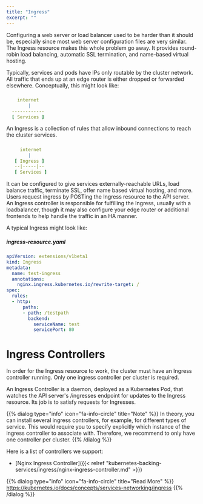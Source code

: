 ```yaml
---
title: "Ingress"
excerpt: ""
---
```

Configuring a web server or load balancer used to be harder than it should be, especially since most web server configuration files are very similar. The Ingress resource makes this whole problem go away. It provides round-robin load balancing, automatic SSL termination, and name-based virtual hosting.

Typically, services and pods have IPs only routable by the cluster network. All traffic that ends up at an edge router is either dropped or forwarded elsewhere. Conceptually, this might look like:


#####
```yaml
    internet
        |
  ------------
  [ Services ]
```

An Ingress is a collection of rules that allow inbound connections to reach the cluster services.


#####
```yaml
     internet
        |
   [ Ingress ]
   --|-----|--
   [ Services ]
```

It can be configured to give services externally-reachable URLs, load balance traffic, terminate SSL, offer name based virtual hosting, and more. Users request ingress by POSTing the Ingress resource to the API server. An Ingress controller is responsible for fulfilling the Ingress, usually with a loadbalancer, though it may also configure your edge router or additional frontends to help handle the traffic in an HA manner.

A typical Ingress might look like:

##### ingress-resource.yaml
```yaml
apiVersion: extensions/v1beta1
kind: Ingress
metadata:
  name: test-ingress
  annotations:
    nginx.ingress.kubernetes.io/rewrite-target: /
spec:
  rules:
  - http:
      paths:
      - path: /testpath
        backend:
          serviceName: test
          servicePort: 80
```


# Ingress Controllers

In order for the Ingress resource to work, the cluster must have an Ingress controller running. Only one ingress controller per cluster is required.

An Ingress Controller is a daemon, deployed as a Kubernetes Pod, that watches the API server's /ingresses endpoint for updates to the Ingress resource. Its job is to satisfy requests for Ingresses.

{{% dialog type="info" icon="fa-info-circle" title="Note" %}}
In theory, you can install several ingress controllers, for example, for different types of service.
This would require you to specify explicitly which instance of the ingress controller to associate with. Therefore, we recommend to only have one controller per cluster.
{{% /dialog %}}

Here is a list of controllers we support:

* [Nginx Ingress Controller]({{< relref "kubernetes-backing-services/ingress/nginx-ingress-controller.md" >}})

{{% dialog type="info" icon="fa-info-circle" title="Read More" %}}
https://kubernetes.io/docs/concepts/services-networking/ingress
{{% /dialog %}}
